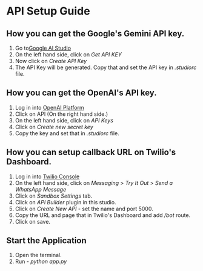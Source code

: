 # API Setup Guide

## How you can get the Google's Gemini API key.

1. Go to[Google AI Studio](https://aistudio.google.com/app)
2. On the left hand side, click on *Get API KEY*
3. Now click on *Create API Key*
4. The API Key will be generated. Copy that and set the API key in *.studiorc* file.

## How you can get the OpenAI's API key.

1. Log in into [OpenAI Platform](https://platform.openai.com)
2. Click on API (On the right hand side.)
3. On the left hand side, click on *API Keys*
4. Click on *Create new secret key*
5. Copy the key and set that in *.studiorc* file.

## How you can setup callback URL on Twilio's Dashboard.

1. Log in into [Twilio Console](https://console.twilio.com)
2. On the left hand side, click on *Messaging* > *Try It Out* > *Send a WhatsApp Message*
3. Click on *Sandbox Settings* tab.
4. Click on *API Builder* plugin in this studio.
5. Click on *Create New API* - set the name and port 5000.
6. Copy the URL and page that in Twilio's Dashboard and add */bot* route.
7. Click on save.

## Start the Application

1. Open the terminal.
2. Run - *python app.py*

